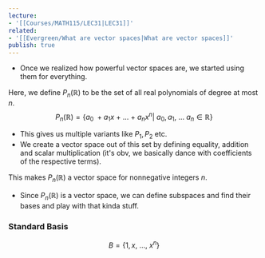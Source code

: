 ```yaml
---
lecture:
- '[[Courses/MATH115/LEC31|LEC31]]'
related:
- '[[Evergreen/What are vector spaces|What are vector spaces]]'
publish: true
---
```


- Once we realized how powerful vector spaces are, we started using them for everything.

Here, we define $P_n(\mathbb R)$ to be the set of all real polynomials of degree at most $n$.
$$
P_n(\mathbb R) = \{a_0\ + a_1x\ +\ ...\ +\ a_nx^n |\ a_0, a_1,\ ...\ a_n \in \mathbb R \}
$$
- This gives us multiple variants like $P_1, P_2$ etc.
- We create a vector space out of this set by defining equality, addition and scalar multiplication (it's obv, we basically dance with coefficients of the respective terms).

This makes $P_n(\mathbb R)$ a vector space for nonnegative integers $n$.

- Since $P_n(\mathbb R)$ is a vector space, we can define subspaces and find their bases and play with that kinda stuff.
### Standard Basis
$$
B = \{1, x,\ ...,\ x^n\}
$$